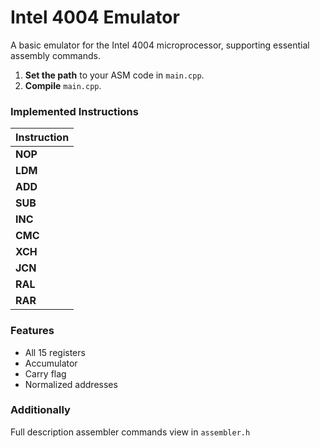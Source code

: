 # Intel 4004 Emulator

A basic emulator for the Intel 4004 microprocessor, supporting essential assembly commands.

1. **Set the path** to your ASM code in `main.cpp`.
2. **Compile** `main.cpp`.

### Implemented Instructions

| **Instruction** |
|-----------------|
| **NOP**         |
| **LDM**         |
| **ADD**         |
| **SUB**         |
| **INC**         |
| **CMC**         |
| **XCH**         |
| **JCN**         |
| **RAL**         |
| **RAR**         |

### Features

- All 15 registers
- Accumulator
- Carry flag
- Normalized addresses

### Additionally

Full description assembler commands view in `assembler.h`

